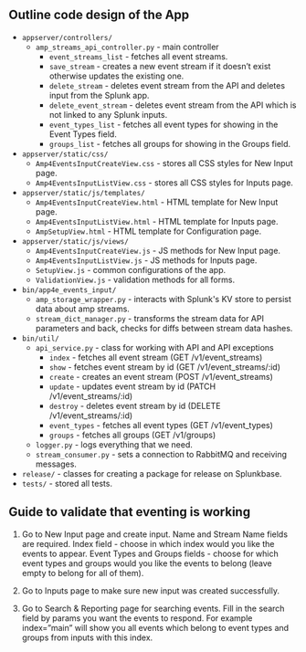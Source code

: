 ## Outline code design of the App

* `appserver/controllers/`
  * `amp_streams_api_controller.py` - main controller
    * `event_streams_list` - fetches all event streams.
    * `save_stream` - creates a new event stream if it doesn’t exist otherwise updates the existing one.
    * `delete_stream` - deletes event stream from the API and deletes input from the Splunk app.
    * `delete_event_stream` - deletes event stream from the API which is not linked to any Splunk inputs.
    * `event_types_list` - fetches all event types for showing in the Event Types field.
    * `groups_list` - fetches all groups for showing in the Groups field.
* `appserver/static/css/`
  * `Amp4EventsInputCreateView.css` - stores all CSS styles for New Input page.
  * `Amp4EventsInputListView.css` - stores all CSS styles for Inputs page.
* `appserver/static/js/templates/`
  * `Amp4EventsInputCreateView.html` - HTML template for New Input page.
  * `Amp4EventsInputListView.html` - HTML template for Inputs page.
  * `AmpSetupView.html` - HTML template for Configuration page.
* `appserver/static/js/views/`
  * `Amp4EventsInputCreateView.js` - JS methods for New Input page.
  * `Amp4EventsInputListView.js` - JS methods for Inputs page.
  * `SetupView.js` - common configurations of the app.
  * `ValidationView.js` - validation methods for all forms.
* `bin/app4e_events_input/`
  * `amp_storage_wrapper.py` - interacts with Splunk's KV store to persist data about amp streams.
  * `stream_dict_manager.py` - transforms the stream data for API parameters and back, checks for diffs between stream data hashes.
* `bin/util/`
  * `api_service.py` - class for working with API and API exceptions
    * `index` - fetches all event stream (GET /v1/event_streams)
    * `show` - fetches event stream by id (GET /v1/event_streams/:id)
    * `create` - creates an event stream (POST /v1/event_streams)
    * `update` - updates event stream by id (PATCH /v1/event_streams/:id)
    * `destroy` - deletes event stream by id (DELETE /v1/event_streams/:id)
    * `event_types` - fetches all event types (GET /v1/event_types)
    * `groups` - fetches all groups (GET /v1/groups)
  * `logger.py` - logs everything that we need.
  * `stream_consumer.py` - sets a connection to RabbitMQ and receiving messages.
* `release/` - classes for creating a package for release on Splunkbase.
* `tests/` - stored all tests.

## Guide to validate that eventing is working

  1. Go to New Input page and create input. Name and Stream Name fields are required. Index field - choose in which index would you like the events to appear. Event Types and Groups fields - choose for which event types and groups would you like the events to belong (leave empty to belong for all of them).

  2. Go to Inputs page to make sure new input was created successfully.

  3. Go to Search & Reporting page for searching events. Fill in the search field by params you want the events to respond. For example index=”main” will show you all events which belong to event types and groups from inputs with this index.
